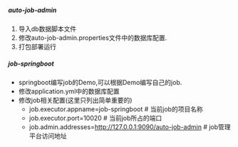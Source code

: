##### auto-job-admin #####
1. 导入db数据脚本文件
2. 修改auto-job-admin.properties文件中的数据库配置.
3. 打包部署运行

##### job-springboot #####
+ springboot编写job的Demo,可以根据Demo编写自己的job. 
+ 修改application.yml中的数据库配置
+ 修改job相关配置(这里只列出简单重要的)
  + job.executor.appname=job-springboot # 当前job的项目名称
  + job.executor.port=10020 # 当前job所占的端口
  + job.admin.addresses=http://127.0.0.1:9090/auto-job-admin # job管理平台访问地址
